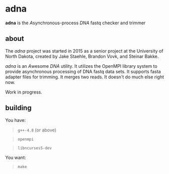 adna
====
**adna** is the *A*synchronous-process *DNA* fastq checker and trimmer


about
-----

The *adna* project was started in 2015 as a senior project at the University of North Dakota, created by Jake Staehle, Brandon Vovk, and Steinar Bakke.

*adna* is an *A*wesome *DNA* utility. It utilizes the OpenMPI library system to provide asynchronous processing of DNA fastq data sets. It supports fasta adapter files for trimming. It merges two reads. It doesn't do much else right now. 

Work in progress. 


building
-------------------

You have:

>`g++-4.8` (or above)

>`openmpi`

>`libncurses5-dev`

You want: 

>`make`

